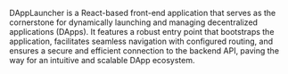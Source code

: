 DAppLauncher is a React-based front-end application that serves as the cornerstone for dynamically launching and managing decentralized applications (DApps). It features a robust entry point that bootstraps the application, facilitates seamless navigation with configured routing, and ensures a secure and efficient connection to the backend API, paving the way for an intuitive and scalable DApp ecosystem.